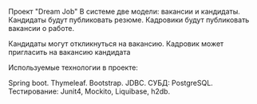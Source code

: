 Проект "Dream Job"
В системе две модели: вакансии и кандидаты. Кандидаты будут публиковать резюме. Кадровики будут публиковать вакансии о работе.

Кандидаты могут откликнуться на вакансию. Кадровик может пригласить на вакансию кандидата

Используемые технологии в проекте:

Spring boot.
Thymeleaf.
Bootstrap.
JDBC.
СУБД: PostgreSQL.
Тестирование: Junit4, Mockito, Liquibase, h2db.
